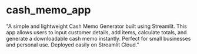# cash_memo_app
"A simple and lightweight Cash Memo Generator built using Streamlit. This app allows users to input customer details, add items, calculate totals, and generate a downloadable cash memo instantly. Perfect for small businesses and personal use. Deployed easily on Streamlit Cloud."
